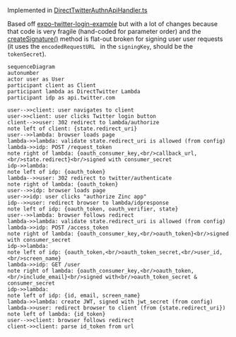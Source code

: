 Implemented in [DirectTwitterAuthnApiHandler.ts](/aws-infra/lambda/src/AuthnApi/DirectTwitterAuthnApiHandler.ts)

Based off [expo-twitter-login-example](https://github.com/expo/expo-twitter-login-example)
but with a lot of changes because that code is very fragile (hand-coded for 
parameter order) and the [createSignature()](https://github.com/expo/expo-twitter-login-example/blob/master/twitter-login-backend/index.js#L143) 
method is flat-out broken for signing user user requests (it uses the 
`encodedRequestURL ` in the `signingKey`, should be the `tokenSecret`).

```mermaid
sequenceDiagram
autonumber
actor user as User
participant client as Client
participant lambda as DirectTwitter Lambda
participant idp as api.twitter.com

user-->>client: user navigates to client
user->>client: user clicks Twitter login button
client-->>user: 302 redirect to lambda/authorize
note left of client: {state.redirect_uri}
user-->>lambda: browser loads page
lambda->>lambda: validate state.redirect_uri is allowed (from config)
lambda->>idp: POST /request_token
note right of lambda: {oauth_consumer_key,<br/>callback_url,<br/>state.redirect}<br/>signed with consumer_secret 
idp->>lambda: 
note left of idp: {oauth_token}
lambda-->>user: 302 redirect to twitter/authenticate
note right of lambda: {oauth_token}
user-->>idp: browser loads page
user->>idp: user clicks "authorize Zinc app" 
idp-->>user: redirect browser to lambda/idpresponse
note left of idp: {oauth_token, oauth_verifier, state}
user-->>lambda: browser follows redirect
lambda->>lambda: validate state.redirect_uri is allowed (from config)
lambda->>idp: POST /access_token
note right of lambda: {oauth_consumer_key,<br/>oauth_token}<br/>signed with consumer_secret
idp->>lambda: 
note left of idp: {oauth_token,<br/>oauth_token_secret,<br/>user_id,<br/>screen_name} 
lambda->>idp: GET /user
note right of lambda: {oauth_consumer_key,<br/>oauth_token,<br/>include_email}<br/>signed with<br/>oauth_token_secret & consumer_secret
idp->>lambda: 
note left of idp: {id, email, screen_name}
lambda->>lambda: create JWT, signed with jwt_secret (from config)
lambda->>user: redirect browser to client (from {state.redirect_uri}) 
note left of lambda: {id_token}
user-->>client: browser follows redirect
client->>client: parse id_token from url

```
